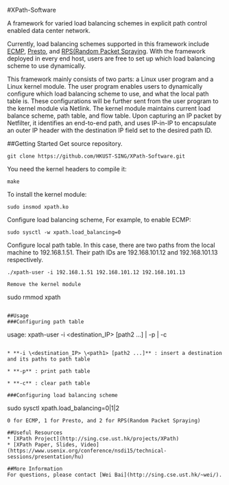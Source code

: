 #XPath-Software

A framework for varied load balancing schemes in explicit path control enabled data center network.

Currently, load balancing schemes supported in this framework include [ECMP](https://tools.ietf.org/html/rfc2992), [Presto](http://conferences.sigcomm.org/sigcomm/2015/pdf/papers/p465.pdf), and [RPS(Random Packet Spraying](https://engineering.purdue.edu/~ychu/publications/infocom13_pktspray.pdf). With the framework deployed in every end host, users are free to set up which load balancing scheme to use dynamically.

This framework mainly consists of two parts: a Linux user program and a Linux kernel module. The user program enables users to dynamically configure which load balancing scheme to use, and what the local path table is. These configurations will be further sent from the user program to the kernel module via Netlink. The kernel module maintains current load balance scheme, path table, and flow table. Upon capturing an IP packet by Netfilter, it identifies an end-to-end path,
and uses IP-in-IP to encapsulate an outer IP header with the destination IP field set to the desired path ID.

##Getting Started
Get source repository.
```
git clone https://github.com/HKUST-SING/XPath-Software.git
```
You need the kernel headers to compile it:
```
make
```
To install the kernel module:
```
sudo insmod xpath.ko
```
Configure load balancing scheme, For example, to enable ECMP:
```
sudo sysctl -w xpath.load_balancing=0
```
Configure local path table. In this case, there are two paths from the local machine to 192.168.1.51. Their path IDs are 192.168.101.12 and 192.168.101.13 respectively.
```
./xpath-user -i 192.168.1.51 192.168.101.12 192.168.101.13
```
```
Remove the kernel module
```
sudo rmmod xpath
```

##Usage
###Configuring path table
```
usage: xpath-user -i <destination_IP> <path1> [path2 ...] | -p |  -c
```

* **-i \<destination_IP> \<path1> [path2 ...]** : insert a destination and its paths to path table

* **-p** : print path table

* **-c** : clear path table

###Configuring load balancing scheme
```
sudo sysctl xpath.load_balancing=0|1|2
```
0 for ECMP, 1 for Presto, and 2 for RPS(Random Packet Spraying)

##Useful Resources
* [XPath Project](http://sing.cse.ust.hk/projects/XPath)
* [XPath Paper, Slides, Video](https://www.usenix.org/conference/nsdi15/technical-sessions/presentation/hu)

##More Information
For questions, please contact [Wei Bai](http://sing.cse.ust.hk/~wei/).


